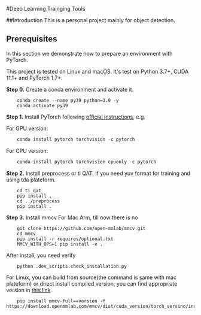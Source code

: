 #Deeo Learning Trainging Tools



##Introduction
This is a personal project mainly  for object detection.





## Prerequisites

In this section we demonstrate how to prepare an environment with PyTorch.

This project is tested on Linux and macOS. It's test on  Python 3.7+, CUDA 11.1+ and PyTorch 1.7+.





**Step 0.** Create a conda environment and activate it.

```shell
    conda create --name py39 python=3.9 -y
    conda activate py39
```
**Step 1.** Install PyTorch following [official instructions](https://pytorch.org/get-started/locally/), e.g.

For GPU version:
```python
    conda install pytorch torchvision -c pytorch
```
For CPU version:
```python
    conda install pytorch torchvision cpuonly -c pytorch
```
**Step 2.** Install preprocess or ti QAT, if you need yuv format for training and using tda plateform.

```shell
    cd ti_qat
    pip install .
    cd ../preprocess
    pip install .
```
**Step 3.** Install mmcv
For Mac Arm, till now there is no 

```shell
    git clone https://github.com/open-mmlab/mmcv.git
    cd mmcv
    pip install -r requires/optional.txt
    MMCV_WITH_OPS=1 pip install -e .

```
After install, you need verify
```shell
    python .dev_scripts.check_installation.py
```
For Linux, you can build from source(the command is same with mac plateform) or direct install compiled version, you can find appropriate version in [this link](https://mmcv.readthedocs.io/en/latest/get_started/installation.html).
```shell
    pip install mmcv-full==version -f https://download.openmmlab.com/mmcv/dist/cuda_version/torch_versino/index.html
```